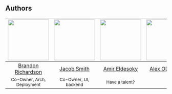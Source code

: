 ## Authors
|[<img src="https://avatars3.githubusercontent.com/u/22732449?v=3&s=460" width="128">](https://github.com/brandon1024)|[<img src="https://avatars1.githubusercontent.com/u/18077531?s=460&v=4" width="128">](https://github.com/jacsmith21) | [<img src="https://avatars3.githubusercontent.com/u/27429447?s=460&v=4" width="128">](https://github.com/aeldesoky) | [<img src="https://avatars0.githubusercontent.com/u/30574445?s=400&v=4" width="128">](https://github.com/alexodonn)
|:---:|:---:|:---:|:---:|
|[Brandon Richardson](https://github.com/brandon1024)| [Jacob Smith](https://github.com/jacsmith21) |[Amir Eldesoky](https://github.com/aeldesoky) | [Alex ODonnell](https://github.com/alexodonn)
|<sup>Co-Owner, Arch, Deployment</sup>|<sup>Co-Owner, UI, backend</sup>|<sup>Have a talent?</sup>|